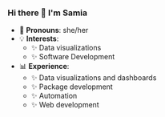 
### Hi there 👋 I'm Samia

- 🙂 <b>Pronouns</b>: she/her
- 💡 <b>Interests</b>: 
  - ✨ Data visualizations
  - ✨ Software Development 
- 📊 <b>Experience</b>:
  - ✨ Data visualizations and dashboards
  - ✨ Package development
  - ✨ Automation  
  - ✨ Web development
<!--
**samiaab1990/samiaab1990** is a ✨ _special_ ✨ repository because its `README.md` (this file) appears on your GitHub profile.


Here are some ideas to get you started:

- 🔭 I’m currently working on ...
- 🌱 I’m currently learning ...
- 👯 I’m looking to collaborate on ...
- 🤔 I’m looking for help with ...
- 💬 Ask me about ...
- 📫 How to reach me: ...

- ⚡ Fun fact: ...
-->
<!--
**samiaab1990/samiaab1990** is a ✨ _special_ ✨ repository because its `README.md` (this file) appears on your GitHub profile.


Here are some ideas to get you started:

- 🔭 I’m currently working on ...
- 🌱 I’m currently learning ...
- 👯 I’m looking to collaborate on ...
- 🤔 I’m looking for help with ...
- 💬 Ask me about ...
- 📫 How to reach me: ...

- ⚡ Fun fact: ...
-->
